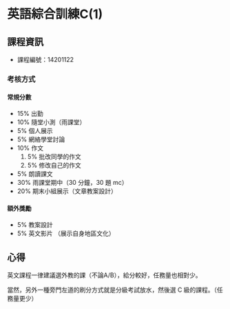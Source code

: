 # 英語綜合訓練C(1)



## 課程資訊

* 課程編號：14201122

### 考核方式

#### 常規分數

* 15% 出勤
* 10% 隨堂小測（雨課堂）
* 5% 個人展示
* 5% 網絡學堂討論
* 10% 作文
  1. 5% 批改同學的作文
  2. 5% 修改自己的作文
* 5% 朗讀課文
* 30% 雨課堂期中（30 分鐘，30 題 mc）
* 20% 期末小組展示（文章教案設計）

#### 額外獎勵

* 5% 教案設計
* 5% 英文影片 （展示自身地區文化）

## 心得

英文課程一律建議選外教的課（不論A/B），給分較好，任務量也相對少。

當然，另外一種旁門左道的刷分方式就是分級考試放水，然後選 C 級的課程。（任務量更少）
